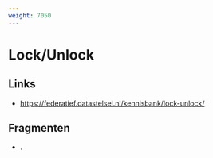 ```yaml
---
weight: 7050
---
```


# Lock/Unlock

## Links
- https://federatief.datastelsel.nl/kennisbank/lock-unlock/

## Fragmenten
- .
